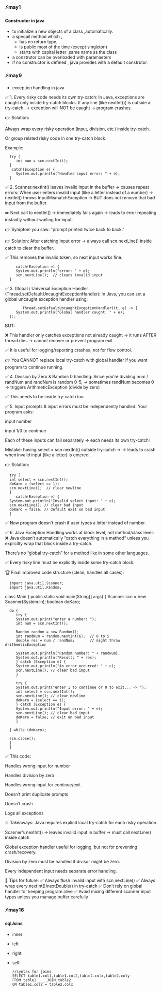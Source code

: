### ⚡may1

#### Constructor in java
  - to initialize a new objects of a class ,automatically.
  - a specail method which ,    
     - has no return type,
     - is public most of the time (except singleton)     
     - starts with capital letter ,same name as the class
  - a construtor can be overloaded with paramaeters
  - if no constructor is defined , java provides with a default construtor.


### ⚡may9

- exception handling in java 

✅ 1. Every risky code needs its own try-catch:
In Java, exceptions are caught only inside try-catch blocks.
If any line (like nextInt()) is outside a try-catch, → exception will NOT be caught → program crashes.

👉 Solution:

Always wrap every risky operation (input, division, etc.) inside try-catch.

Or group related risky code in one try-catch block.

Example:

      try {
         int num = scn.nextInt();
      }
       catch(Exception e) {
         System.out.println("Handled input error: " + e);
      } 
       
✅ 2. Scanner.nextInt() leaves invalid input in the buffer → causes repeat errors:
When user enters invalid input (like a letter instead of a number) → nextInt() throws InputMismatchException → BUT does not remove that bad input from the buffer.

➡️ Next call to nextInt() → immediately fails again → leads to error repeating instantly without waiting for input.

👉 Symptom you saw: "prompt printed twice back to back."

👉 Solution:
After catching input error → always call scn.nextLine() inside catch to clear the buffer.

✅ This removes the invalid token, so next input works fine.   
 
         catch(Exception e) {
         System.out.println("error: " + e);
         scn.nextLine();  // clears invalid input
      }

✅ 3. Global / Universal Exception Handler (Thread.setDefaultUncaughtExceptionHandler):
In Java, you can set a global uncaught exception handler using:   

            Thread.setDefaultUncaughtExceptionHandler((t, e) -> {
         System.out.println("Global handler caught: " + e);
      });

BUT:

❌ This handler only catches exceptions not already caught → it runs AFTER thread dies → cannot recover or prevent program exit.

✅ It is useful for logging/reporting crashes, not for flow control.

👉 You CANNOT replace local try-catch with global handler if you want program to continue running.

✅ 4. Division by Zero & Random 0 handling:
Since you're dividing num / randNum and randNum is random 0-5, → sometimes randNum becomes 0 → triggers ArithmeticException (divide by zero)

✅ This needs to be inside try-catch too.

✅ 5. Input prompts & input errors must be independently handled:
Your program asks:

input number

input 1/0 to continue

Each of these inputs can fail separately → each needs its own try-catch!

Mistake: having select = scn.nextInt() outside try-catch → → leads to crash when invalid input (like a letter) is entered.

👉 Solution:

      try {
      int select = scn.nextInt();
      doKaro = (select == 1);
      scn.nextLine();  // clear newline
      }
         catch(Exception e) {
      System.out.println("Invalid select input: " + e);
      scn.nextLine(); // clear bad input
      doKaro = false; // default exit on bad input
      }   

✅ Now program doesn't crash if user types a letter instead of number.

✅ 6. Java Exception Handling works at block level, not method/class level:
❌ Java doesn’t automatically “catch everything in a method” unless you explicitly wrap that block inside a try-catch.

There’s no “global try-catch” for a method like in some other languages.

✅ Every risky line must be explicitly inside some try-catch block.

🏆 Final improved code structure (clean, handles all cases):  
 
      import java.util.Scanner;
      import java.util.Random;

   class Main {
   public static void main(String[] args) {
      Scanner scn = new Scanner(System.in);
      boolean doKaro;

      do {
         try {
         System.out.print("enter a number: ");
         int num = scn.nextInt();

         Random random = new Random();
         int randNum = random.nextInt(6);  // 0 to 5
         double res = num / randNum;       // might throw ArithmeticException

         System.out.println("Random number: " + randNum);
         System.out.println("Result: " + res);
         } catch (Exception e) {
         System.out.println("An error occurred: " + e);
         scn.nextLine(); // clear bad input
         }

         try {
         System.out.print("enter 1 to continue or 0 to exit... -> ");
         int select = scn.nextInt();
         scn.nextLine(); // clear newline
         doKaro = (select == 1);
         } catch (Exception e) {
         System.out.println("Input error: " + e);
         scn.nextLine(); // clear bad input
         doKaro = false; // exit on bad input
         }

      } while (doKaro);

      scn.close();
      }
      }


✅ This code:

Handles wrong input for number

Handles division by zero

Handles wrong input for continue/exit

Doesn’t print duplicate prompts

Doesn’t crash

Logs all exceptions

💥 Takeaways:
Java requires explicit local try-catch for each risky operation.

Scanner’s nextInt() → leaves invalid input in buffer → must call nextLine() inside catch.

Global exception handler useful for logging, but not for preventing crash/recovery.

Division by zero must be handled if divisor might be zero.

Every independent input needs separate error handling.

📌 Tips for future:
✅ Always flush invalid input with scn.nextLine()
✅ Always wrap every nextInt()/nextDouble() in try-catch
✅ Don’t rely on global handler for keeping program alive
✅ Avoid mixing different scanner input types unless you manage buffer carefully

### ⚡may16

#### sqlJoins
- inner 
- left 
- right
- self

      //syntax for joins
      SELECT table1.col1,table1.col2,table2.colx,table2.coly
      FROM table1 ____JOIN table2
      ON table1.col2 = table2.colx

      